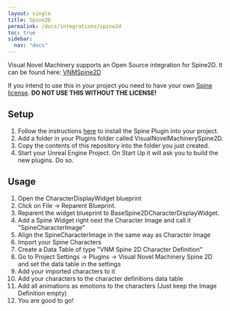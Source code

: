 ```yaml
---
layout: single
title: Spine2D
permalink: /docs/integrations/spine2d
toc: true
sidebar:
  nav: "docs"
---
```


Visual Novel Machinery supports an Open Source integration for Spine2D. It can be found here: [VNMSpine2D](https://github.com/Visual-Novel-Machinery/VNMSpine2D)

If you intend to use this in your project you need to have your own [Spine license](https://esotericsoftware.com/spine-purchase). **DO NOT USE THIS WITHOUT THE LICENSE!**

## Setup
1. Follow the instructions [here](https://github.com/EsotericSoftware/spine-runtimes/blob/4.1/spine-ue4/README.md#usage) to install the Spine Plugin into your project.
2. Add a folder in your Plugins folder called VisualNovelMachinerySpine2D.
3. Copy the contents of this repository into the folder you just created.
4. Start your Unreal Engine Project. On Start Up it will ask you to build the new plugins. Do so.

## Usage
1. Open the CharacterDisplayWidget blueprint
2. Click on File -> Reparent Blueprint.
3. Reparent the widget blueprint to BaseSpine2DCharacterDisplayWidget.
4. Add a Spine Widget right next the Character Image and call it "SpineCharacterImage"
5. Align the SpineCharacterImage in the same way as Character Image
6. Import your Spine Characters
7. Create a Data Table of type "VNM Spine 2D Character Definition"
8. Go to Project Settings -> Plugins -> Visual Novel Machinery Spine 2D and set the data table in the settings
9. Add your imported characters to it
10. Add your characters to the character definitions data table
11. Add all animations as emotions to the characters (Just keep the Image Definition empty)
11. You are good to go!